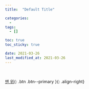 ```yaml
---
title:  "Default Title" 

categories:
  - 
tags:
  - []

toc: true
toc_sticky: true

date: 2021-03-26
last_modified_at: 2021-03-26
---
```




<br>

[맨 위](#){: .btn .btn--primary }{: .align-right}